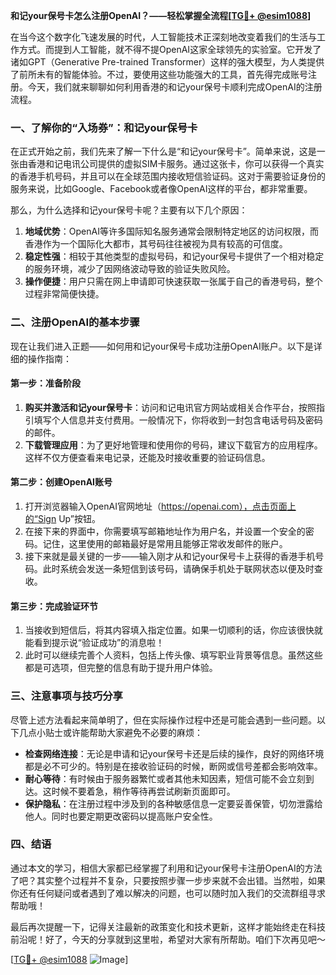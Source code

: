 **和记your保号卡怎么注册OpenAI？——轻松掌握全流程[[TG💪+ @esim1088](https://t.me/s/esim1088)]**

在当今这个数字化飞速发展的时代，人工智能技术正深刻地改变着我们的生活与工作方式。而提到人工智能，就不得不提OpenAI这家全球领先的实验室。它开发了诸如GPT（Generative Pre-trained Transformer）这样的强大模型，为人类提供了前所未有的智能体验。不过，要使用这些功能强大的工具，首先得完成账号注册。今天，我们就来聊聊如何利用香港的和记your保号卡顺利完成OpenAI的注册流程。

### 一、了解你的“入场券”：和记your保号卡

在正式开始之前，我们先来了解一下什么是“和记your保号卡”。简单来说，这是一张由香港和记电讯公司提供的虚拟SIM卡服务。通过这张卡，你可以获得一个真实的香港手机号码，并且可以在全球范围内接收短信验证码。这对于需要验证身份的服务来说，比如Google、Facebook或者像OpenAI这样的平台，都非常重要。

那么，为什么选择和记your保号卡呢？主要有以下几个原因：
1. **地域优势**：OpenAI等许多国际知名服务通常会限制特定地区的访问权限，而香港作为一个国际化大都市，其号码往往被视为具有较高的可信度。
2. **稳定性强**：相较于其他类型的虚拟号码，和记your保号卡提供了一个相对稳定的服务环境，减少了因网络波动导致的验证失败风险。
3. **操作便捷**：用户只需在网上申请即可快速获取一张属于自己的香港号码，整个过程非常简便快捷。

### 二、注册OpenAI的基本步骤

现在让我们进入正题——如何用和记your保号卡成功注册OpenAI账户。以下是详细的操作指南：

#### 第一步：准备阶段
1. **购买并激活和记your保号卡**：访问和记电讯官方网站或相关合作平台，按照指引填写个人信息并支付费用。一般情况下，你将收到一封包含电话号码及密码的邮件。
2. **下载管理应用**：为了更好地管理和使用你的号码，建议下载官方的应用程序。这样不仅方便查看来电记录，还能及时接收重要的验证码信息。

#### 第二步：创建OpenAI账号
1. 打开浏览器输入OpenAI官网地址（https://openai.com），点击页面上的“Sign Up”按钮。
2. 在接下来的界面中，你需要填写邮箱地址作为用户名，并设置一个安全的密码。记住，这里使用的邮箱最好是常用且能够正常收发邮件的账户。
3. 接下来就是最关键的一步——输入刚才从和记your保号卡上获得的香港手机号码。此时系统会发送一条短信到该号码，请确保手机处于联网状态以便及时查收。

#### 第三步：完成验证环节
1. 当接收到短信后，将其内容填入指定位置。如果一切顺利的话，你应该很快就能看到提示说“验证成功”的消息啦！
2. 此时可以继续完善个人资料，包括上传头像、填写职业背景等信息。虽然这些都是可选项，但完整的信息有助于提升用户体验。

### 三、注意事项与技巧分享

尽管上述方法看起来简单明了，但在实际操作过程中还是可能会遇到一些问题。以下几点小贴士或许能帮助大家避免不必要的麻烦：

- **检查网络连接**：无论是申请和记your保号卡还是后续的操作，良好的网络环境都是必不可少的。特别是在接收验证码的时候，断网或信号差都会影响效率。
- **耐心等待**：有时候由于服务器繁忙或者其他未知因素，短信可能不会立刻到达。这时候不要着急，稍作等待再尝试刷新页面即可。
- **保护隐私**：在注册过程中涉及到的各种敏感信息一定要妥善保管，切勿泄露给他人。同时也要定期更改密码以提高账户安全性。

### 四、结语

通过本文的学习，相信大家都已经掌握了利用和记your保号卡注册OpenAI的方法了吧？其实整个过程并不复杂，只要按照步骤一步步来就不会出错。当然啦，如果你还有任何疑问或者遇到了难以解决的问题，也可以随时加入我们的交流群组寻求帮助哦！

最后再次提醒一下，记得关注最新的政策变化和技术更新，这样才能始终走在科技前沿呢！好了，今天的分享就到这里啦，希望对大家有所帮助。咱们下次再见吧～

[[TG💪+ @esim1088](https://t.me/s/esim1088) ![Image](https://i.postimg.cc/4NQfJmqS/Snipaste-2025-05-13-00-14-12.png)]